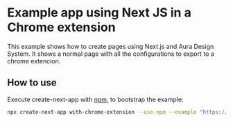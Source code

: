 # Example app using Next JS in a Chrome extension
This example shows how to create pages using Next.js and Aura Design System. It shows a normal page with all the configurations to export to a chrome extencion.


## How to use

Execute create-next-app with [npm](https://docs.npmjs.com/cli/init), to bootstrap the example:

```bash
npx create-next-app with-chrome-extension --use-npm --example "https://github.com/garitma/aura-design-system/tree/canary/examples/with-chrome-extension"
```
